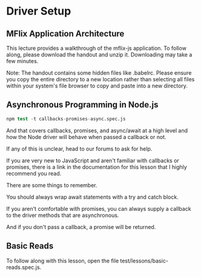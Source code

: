 # Driver Setup
## MFlix Application Architecture
This lecture provides a walkthrough of the mflix-js application. To follow along, please download the handout and unzip it. Downloading may take a few minutes.

Note: The handout contains some hidden files like .babelrc. Please ensure you copy the entire directory to a new location rather than selecting all files within your system's file browser to copy and paste into a new directory.

## Asynchronous Programming in Node.js
```s
npm test -t callbacks-promises-async.spec.js 
```

And that covers callbacks, promises, and async/await at a high level and how the Node driver will behave when passed a callback or not.

If any of this is unclear, head to our forums to ask for help.

If you are very new to JavaScript and aren't familiar with callbacks or promises, there is a link in the documentation for this lesson that I highly recommend you read.

There are some things to remember.

You should always wrap await statements with a try and catch block.

If you aren't comfortable with promises, you can always supply a callback to the driver methods that are asynchronous.

And if you don't pass a callback, a promise will be returned.

## Basic Reads
To follow along with this lesson, open the file test/lessons/basic-reads.spec.js.


